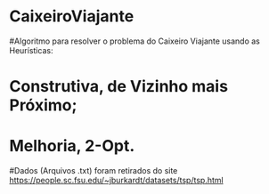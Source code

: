 # CaixeiroViajante
#Algoritmo para resolver o problema do Caixeiro Viajante usando as Heurísticas:
#  Construtiva, de Vizinho mais Próximo;
#  Melhoria, 2-Opt.
#Dados (Arquivos .txt) foram retirados do site https://people.sc.fsu.edu/~jburkardt/datasets/tsp/tsp.html
